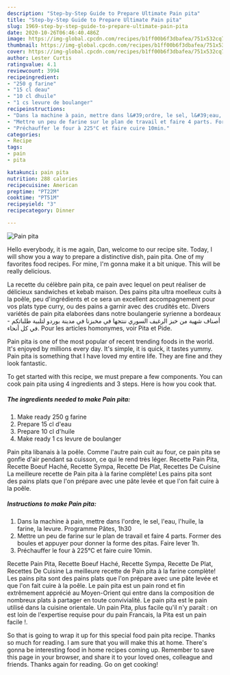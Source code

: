 ```yaml
---
description: "Step-by-Step Guide to Prepare Ultimate Pain pita"
title: "Step-by-Step Guide to Prepare Ultimate Pain pita"
slug: 1969-step-by-step-guide-to-prepare-ultimate-pain-pita
date: 2020-10-26T06:46:40.486Z
image: https://img-global.cpcdn.com/recipes/b1ff00b6f3dbafea/751x532cq70/pain-pita-photo-principale-de-la-recette.jpg
thumbnail: https://img-global.cpcdn.com/recipes/b1ff00b6f3dbafea/751x532cq70/pain-pita-photo-principale-de-la-recette.jpg
cover: https://img-global.cpcdn.com/recipes/b1ff00b6f3dbafea/751x532cq70/pain-pita-photo-principale-de-la-recette.jpg
author: Lester Curtis
ratingvalue: 4.1
reviewcount: 3994
recipeingredient:
- "250 g farine"
- "15 cl deau"
- "10 cl dhuile"
- "1 cs levure de boulanger"
recipeinstructions:
- "Dans la machine à pain, mettre dans l&#39;ordre, le sel, l&#39;eau, l&#39;huile, la farine, la levure. Programme Pâtes, 1h30"
- "Mettre un peu de farine sur le plan de travail et faire 4 parts. Former des boules et appuyer pour donner la forme des pitas. Faire lever 1h."
- "Préchauffer le four à 225°C et faire cuire 10min."
categories:
- Recipe
tags:
- pain
- pita

katakunci: pain pita 
nutrition: 288 calories
recipecuisine: American
preptime: "PT22M"
cooktime: "PT51M"
recipeyield: "3"
recipecategory: Dinner

---
```



![Pain pita](https://img-global.cpcdn.com/recipes/b1ff00b6f3dbafea/751x532cq70/pain-pita-photo-principale-de-la-recette.jpg)

Hello everybody, it is me again, Dan, welcome to our recipe site. Today, I will show you a way to prepare a distinctive dish, pain pita. One of my favorites food recipes. For mine, I'm gonna make it a bit unique. This will be really delicious.

La recette du célèbre pain pita, ce pain avec lequel on peut réaliser de délicieux sandwiches et kebab maison. Des pains pita ultra moelleux cuits à la poêle, peu d&#39;ingrédients et ce sera un excellent accompagnement pour vos plats type curry, ou des pains a garnir avec des crudités etc. Divers variétés de pain pita elaborées dans notre boulangerie syrienne a bordeaux - أصناف شهية من خبز الرغيف السوري ننتجها في مخبزنا في مدينة بوردو لتلبية طلباتكم في كل أنحاء. Pour les articles homonymes, voir Pita et Pide.

Pain pita is one of the most popular of recent trending foods in the world. It's enjoyed by millions every day. It's simple, it is quick, it tastes yummy. Pain pita is something that I have loved my entire life. They are fine and they look fantastic.


To get started with this recipe, we must prepare a few components. You can cook pain pita using 4 ingredients and 3 steps. Here is how you cook that.

<!--inarticleads1-->

##### The ingredients needed to make Pain pita:

1. Make ready 250 g farine
1. Prepare 15 cl d&#39;eau
1. Prepare 10 cl d&#39;huile
1. Make ready 1 cs levure de boulanger


Pain pita libanais à la poêle. Comme l&#39;autre pain cuit au four, ce pain pita se gonfle d&#39;air pendant sa cuisson, ce qui le rend très léger. Recette Pain Pita, Recette Boeuf Haché, Recette Sympa, Recette De Plat, Recettes De Cuisine La meilleure recette de Pain pita à la farine complète! Les pains pita sont des pains plats que l&#39;on prépare avec une pâte levée et que l&#39;on fait cuire à la poêle. 

<!--inarticleads2-->

##### Instructions to make Pain pita:

1. Dans la machine à pain, mettre dans l&#39;ordre, le sel, l&#39;eau, l&#39;huile, la farine, la levure. Programme Pâtes, 1h30
1. Mettre un peu de farine sur le plan de travail et faire 4 parts. Former des boules et appuyer pour donner la forme des pitas. Faire lever 1h.
1. Préchauffer le four à 225°C et faire cuire 10min.


Recette Pain Pita, Recette Boeuf Haché, Recette Sympa, Recette De Plat, Recettes De Cuisine La meilleure recette de Pain pita à la farine complète! Les pains pita sont des pains plats que l&#39;on prépare avec une pâte levée et que l&#39;on fait cuire à la poêle. Le pain pita est un pain rond et fin extrêmement apprécié au Moyen-Orient qui entre dans la composition de nombreux plats à partager en toute convivialité. Le pain pita est le pain utilisé dans la cuisine orientale. Un pain Pita, plus facile qu&#39;il n&#39;y paraît : on est loin de l&#39;expertise requise pour du pain Francais, la Pita est un pain facile !. 

So that is going to wrap it up for this special food pain pita recipe. Thanks so much for reading. I am sure that you will make this at home. There's gonna be interesting food in home recipes coming up. Remember to save this page in your browser, and share it to your loved ones, colleague and friends. Thanks again for reading. Go on get cooking!
